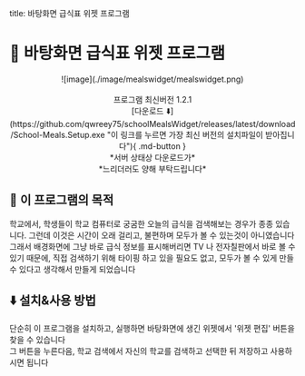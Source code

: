 title: 바탕화면 급식표 위젯 프로그램

# 🌆️ 바탕화면 급식표 위젯 프로그램

<div width=100% align=center markdown>
![image](./image/mealswidget/mealswidget.png)
<br>
<br>
프로그램 최신버전 1.2.1<br>
[다운로드 ⬇️](https://github.com/qwreey75/schoolMealsWidget/releases/latest/download/School-Meals.Setup.exe "이 링크를 누르면 가장 최신 버전의 설치파일이 받아집니다"){ .md-button }
<br>
*서버 상태상 다운로드가*<br>
*느리더러도 양해 부탁드립니다*
</div>

## 🏁️ 이 프로그램의 목적

학교에서, 학생들이 학교 컴퓨터로 궁굼한 오늘의 급식을 검색해보는 경우가 종종 있습니다. 그런데 이것은 시간이 오래 걸리고, 불편하며 모두가 볼 수 있는것이 아니였습니다
<br>
그래서 배경화면에 그냥 바로 급식 정보를 표시해버리면 TV 나 전자칠판에서 바로 볼 수 있기 때문에, 직접 검색하기 위해 타이핑 하고 있을 필요도 없고, 모두가 볼 수 있게 만들 수 있다고 생각해서 만들게 되었습니다

## ⬇️ 설치&사용 방법

단순히 이 프로그램을 설치하고, 실행하면 바탕화면에 생긴 위젯에서 '위젯 편집' 버튼을 찾을 수 있습니다  
그 버튼을 누른다음, 학교 검색에서 자신의 학교를 검색하고 선택한 뒤 저장하고 사용하시면 됩니다  
